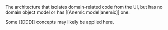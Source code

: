The architecture that isolates domain-related code from the UI, but has no domain object model or has [[Anemic model|anemic]] one.

Some [[DDD]] concepts may likely be applied here.
